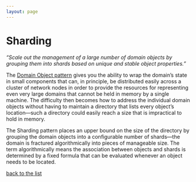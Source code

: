 ```yaml
---
layout: page
---
```

# Sharding

_“Scale out the management of a large number of domain objects by grouping them into shards based on unique and stable object properties.”_

The [Domain Object pattern](domain-object.html) gives you the ability to wrap
the domain’s state in small components that can, in principle, be distributed
easily across a cluster of network nodes in order to provide the resources for
representing even very large domains that cannot be held in memory by a single
machine. The difficulty then becomes how to address the individual domain
objects without having to maintain a directory that lists every object’s
location—such a directory could easily reach a size that is impractical to hold
in memory.

The Sharding pattern places an upper bound on the size of the directory by
grouping the domain objects into a configurable number of shards—the domain is
fractured algorithmically into pieces of manageable size. The term
algorithmically means the association between objects and shards is determined
by a fixed formula that can be evaluated whenever an object needs to be
located.


[back to the list](../categories.html)
